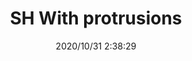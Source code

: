 ﻿---
layout: post 
title: SH With protrusions
tags: SH
categories: housing-terminal
overview: JST SH, Pitch 1.0, With protrusions
series: SH
part_number: 2-1000-000
thumb_img: static/202010/461-thumb-20201031104012.jpg
image: static/202010/461-20201031104012.jpg
date: 2020/10/31 2:38:29
---



